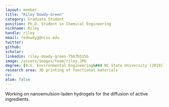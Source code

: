 ```yaml
---
layout: member
title: "Riley Dowdy-Green"
category: Graduate Student
position: Ph.D. Student in Chemical Engineering
nickname: Riley
handle: riley
email: redowdyg@ncsu.edu
twitter: 
github: 
scholar: 
linkedin: riley-dowdy-green-7567b515b
image: /assets/images/team/riley.JPG
degree: [B.S. Environmental Engineering&#44 NC State University (2019)] 
research area: 3D printing of functional materials 
cv: 
alum: false
---
```


Working on nanoemulsion-laden hydrogels for the diffusion of active ingredients.
